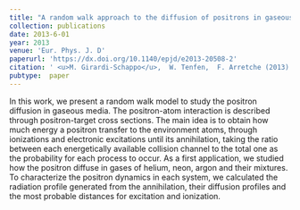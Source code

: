 ```yaml
---
title: "A random walk approach to the diffusion of positrons in gaseous media"
collection: publications
date: 2013-6-01
year: 2013
venue: 'Eur. Phys. J. D'
paperurl: 'https://dx.doi.org/10.1140/epjd/e2013-20508-2'
citation: ' <u>M. Girardi-Schappo</u>,  W. Tenfen,  F. Arretche (2013): <i>A random walk approach to the diffusion of positrons in gaseous media.</i> <b>Eur. Phys. J. D 67</b>: 123.'
pubtype:  paper
---
```

In this work, we present a random walk model to study the positron diffusion in gaseous media. The positron-atom interaction is described through positron-target cross sections. The main idea is to obtain how much energy a positron transfer to the environment atoms, through ionizations and electronic excitations until its annihilation, taking the ratio between each energetically available collision channel to the total one as the probability for each process to occur. As a first application, we studied how the positron diffuse in gases of helium, neon, argon and their mixtures. To characterize the positron dynamics in each system, we calculated the radiation profile generated from the annihilation, their diffusion profiles and the most probable distances for excitation and ionization.
